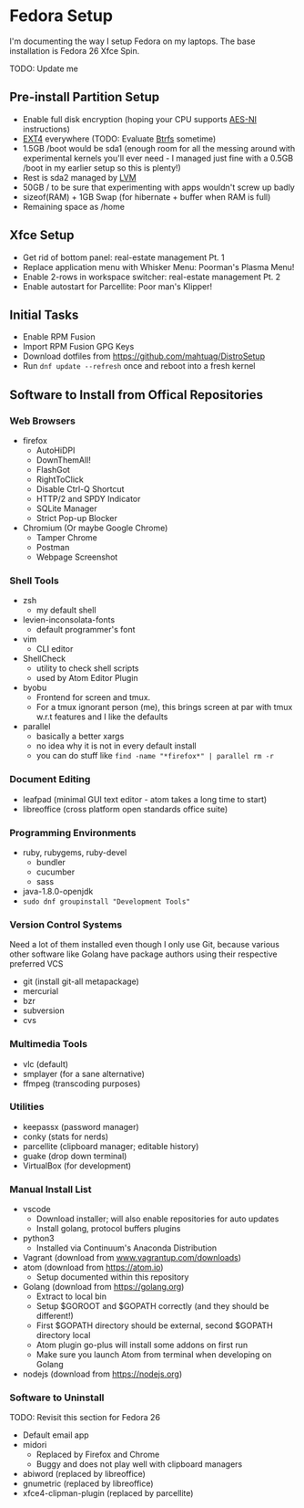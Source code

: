 # Fedora Setup

I'm documenting the way I setup Fedora on my laptops. The base installation is
Fedora 26 Xfce Spin.

TODO: Update me

## Pre-install Partition Setup

* Enable full disk encryption (hoping your CPU supports
  [AES-NI](https://en.wikipedia.org/wiki/AES_instruction_set) instructions)
* [EXT4](https://en.wikipedia.org/wiki/Ext4) everywhere (TODO: Evaluate
  [Btrfs](https://en.wikipedia.org/wiki/Btrfs) sometime)
* 1.5GB /boot would be sda1 (enough room for all the messing around with
  experimental kernels you'll ever need - I managed just fine with a 0.5GB /boot
  in my earlier setup so this is plenty!)
* Rest is sda2 managed by
  [LVM](https://en.wikipedia.org/wiki/Logical_Volume_Manager_(Linux))
* 50GB / to be sure that experimenting with apps wouldn't screw up badly
* sizeof(RAM) + 1GB Swap (for hibernate + buffer when RAM is full)
* Remaining space as /home

## Xfce Setup

* Get rid of bottom panel: real-estate management Pt. 1
* Replace application menu with Whisker Menu: Poorman's Plasma Menu!
* Enable 2-rows in workspace switcher: real-estate management Pt. 2
* Enable autostart for Parcellite: Poor man's Klipper!


## Initial Tasks

* Enable RPM Fusion
* Import RPM Fusion GPG Keys
* Download dotfiles from https://github.com/mahtuag/DistroSetup
* Run ```dnf update --refresh``` once and reboot into a fresh kernel

## Software to Install from Offical Repositories

### Web Browsers

* firefox
  * AutoHiDPI
  * DownThemAll!
  * FlashGot
  * RightToClick
  * Disable Ctrl-Q Shortcut
  * HTTP/2 and SPDY Indicator
  * SQLite Manager
  * Strict Pop-up Blocker
* Chromium (Or maybe Google Chrome)
  * Tamper Chrome
  * Postman
  * Webpage Screenshot

### Shell Tools

* zsh
  * my default shell
* levien-inconsolata-fonts
  * default programmer's font
* vim
  * CLI editor
* ShellCheck
  * utility to check shell scripts
  * used by Atom Editor Plugin
* byobu
  * Frontend for screen and tmux.
  * For a tmux ignorant person (me), this brings screen at par with tmux w.r.t
    features and I like the defaults
* parallel
  * basically a better xargs
  * no idea why it is not in every default install
  * you can do stuff like ```find -name "*firefox*" | parallel rm -r```


### Document Editing

* leafpad (minimal GUI text editor - atom takes a long time to start)
* libreoffice (cross platform open standards office suite)

### Programming Environments

* ruby, rubygems, ruby-devel
  * bundler
  * cucumber
  * sass
* java-1.8.0-openjdk
* ```sudo dnf groupinstall "Development Tools"```

### Version Control Systems

Need a lot of them installed even though I only use Git, because various other
software like Golang have package authors using their respective preferred VCS

* git (install git-all metapackage)
* mercurial
* bzr
* subversion
* cvs

### Multimedia Tools

* vlc (default)
* smplayer (for a sane alternative)
* ffmpeg (transcoding purposes)

### Utilities

* keepassx (password manager)
* conky (stats for nerds)
* parcellite (clipboard manager; editable history)
* guake (drop down terminal)
* VirtualBox (for development)

### Manual Install List

* vscode
  * Download installer; will also enable repositories for auto updates
  * Install golang, protocol buffers plugins
* python3
  * Installed via Continuum's Anaconda Distribution
* Vagrant (download from www.vagrantup.com/downloads)
* atom (download from https://atom.io)
  * Setup documented within this repository
* Golang (download from https://golang.org)
  * Extract to local bin
  * Setup $GOROOT and $GOPATH correctly (and they should be different!)
  * First $GOPATH directory should be external, second $GOPATH directory local
  * Atom plugin go-plus will install some addons on first run
  * Make sure you launch Atom from terminal when developing on Golang
* nodejs (download from https://nodejs.org)

### Software to Uninstall

TODO: Revisit this section for Fedora 26

* Default email app
* midori
  * Replaced by Firefox and Chrome
  * Buggy and does not play well with clipboard managers
* abiword (replaced by libreoffice)
* gnumetric (replaced by libreoffice)
* xfce4-clipman-plugin (replaced by parcellite)

